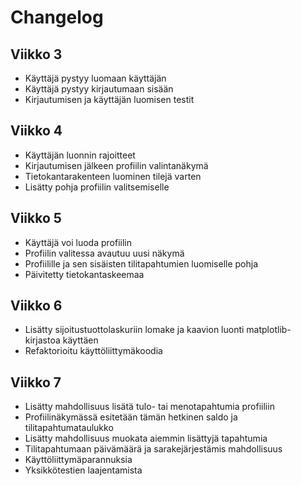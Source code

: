 # Changelog

## Viikko 3
- Käyttäjä pystyy luomaan käyttäjän
- Käyttäjä pystyy kirjautumaan sisään
- Kirjautumisen ja käyttäjän luomisen testit

## Viikko 4
- Käyttäjän luonnin rajoitteet
- Kirjautumisen jälkeen profiilin valintanäkymä
- Tietokantarakenteen luominen tilejä varten
- Lisätty pohja profiilin valitsemiselle


## Viikko 5
- Käyttäjä voi luoda profiilin
- Profiilin valitessa avautuu uusi näkymä
- Profiilille ja sen sisäisten tilitapahtumien luomiselle pohja
- Päivitetty tietokantaskeemaa

## Viikko 6
- Lisätty sijoitustuottolaskuriin lomake ja kaavion luonti matplotlib-kirjastoa käyttäen
- Refaktorioitu käyttöliittymäkoodia


## Viikko 7
- Lisätty mahdollisuus lisätä tulo- tai menotapahtumia profiiliin
- Profiilinäkymässä esitetään tämän hetkinen saldo ja tilitapahtumataulukko
- Lisätty mahdollisuus muokata aiemmin lisättyjä tapahtumia
- Tilitapahtumaan päivämäärä ja sarakejärjestämis mahdollisuus
- Käyttöliittymäparannuksia
- Yksikkötestien laajentamista